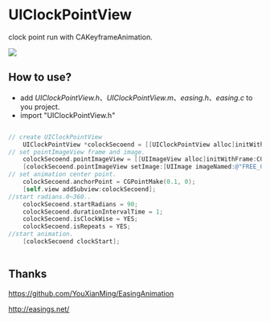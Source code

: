 # UIClockPointView
clock point run with CAKeyframeAnimation.

![](http://images.cnitblog.com/i/607542/201406/041319045679500.gif)

## How to use?

- add *UIClockPointView.h*、*UIClockPointView.m*、*easing.h*、*easing.c* to you project.
- import "UIClockPointView.h"

```Objective-C

// create UIClockPointView
    UIClockPointView *colockSecoend = [[UIClockPointView alloc]initWithFrame:self.view.frame];
// set pointImageView frame and image.
    colockSecoend.pointImageView = [[UIImageView alloc]initWithFrame:CGRectMake(colockSecoend.frame.size.width/2-60, colockSecoend.frame.size.height/2, 120, 3)];
    [colockSecoend.pointImageView setImage:[UIImage imageNamed:@"FREE_03"]];
// set animation center point.
    colockSecoend.anchorPoint = CGPointMake(0.1, 0);
    [self.view addSubview:colockSecoend];
//start radians.0~360..
    colockSecoend.startRadians = 90;
    colockSecoend.durationIntervalTime = 1;
    colockSecoend.isClockWise = YES;
    colockSecoend.isRepeats = YES;
//start animation.
    [colockSecoend clockStart];
    
```

## Thanks

https://github.com/YouXianMing/EasingAnimation

http://easings.net/